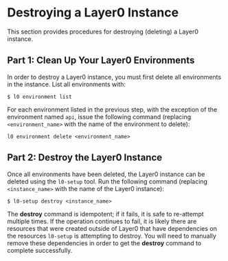 # Destroying a Layer0 Instance

This section provides procedures for destroying (deleting) a Layer0 instance.

## Part 1: Clean Up Your Layer0 Environments
In order to destroy a Layer0 instance, you must first delete all environments in the instance.
List all environments with:
```
$ l0 environment list
```

For each environment listed in the previous step, with the exception of the environment named `api`, 
issue the following command (replacing `<environment_name>` with the name of the environment to delete):
```
l0 environment delete <environment_name>
```


## Part 2: Destroy the Layer0 Instance
Once all environments have been deleted, the Layer0 instance can be deleted using the `l0-setup` tool. 
Run the following command (replacing `<instance_name>` with the name of the Layer0 instance):
```
$ l0-setup destroy <instance_name>
```

The **destroy** command is idempotent; if it fails, it is safe to re-attempt multiple times. 
If the  operation continues to fail, it is likely there are resources that were created outside of Layer0 that have dependencies on the resources `l0-setup` is attempting to destroy. 
You will need to manually remove these dependencies in order to get the **destroy** command to complete successfully. 
